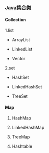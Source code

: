 ### Java集合类
#### Collection
1.list

* ArrayList

* LinkedList

* Vector

2.set

* HashSet

* LinkedHashSet

* TreeSet
#### Map
1. HashMap

2. LinkedHashMap

3. TreeMap

4. Hashtable


